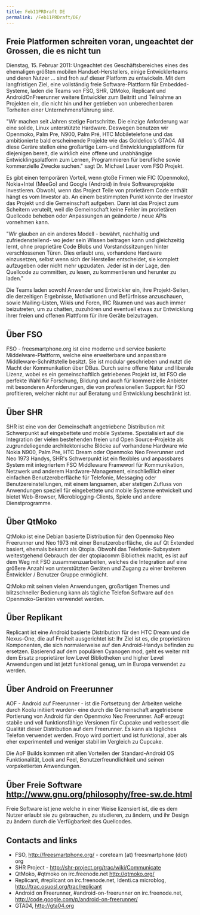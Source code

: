 ```yaml
---
title: Feb11PRDraft DE
permalink: /Feb11PRDraft/DE/
---
```


Freie Platformen schreiten voran, ungeachtet der Grossen, die es nicht tun
--------------------------------------------------------------------------

Dienstag, 15. Februar 2011: Ungeachtet des Geschäftsbereiches eines des ehemaligen größten mobilen Handset-Herstellers, einige Entwicklerteams und deren Nutzer ... sind froh auf dieser Platform zu entwickeln. Mit dem langfristigen Ziel, eine vollständig freie Software-Plattform für Embedded-Systeme, laden die Teams von FSO, SHR, QtMoko, Replicant und AndroidOnFreerunner weitere Entwickler zum Beitritt und Teilnahme an Projekten ein, die nicht hin und her getrieben von unberechenbaren Torheiten einer Unternehmensführung sind.

"Wir machen seit Jahren stetige Fortschritte. Die einzige Anforderung war eine solide, Linux unterstützte Hardware. Deswegen benutzen wir Openmoko, Palm Pre, N900, Palm Pré, HTC Mobiletelefone und das ambitionierte bald erscheinende Projekte wie das Goldelico's GTA04. All diese Geräre stellen eine großartige Lern-und Entwicklungsplattform für diejenigen bereit, die wirklich eine offene und unabhängige Entwicklingsplatform zum Lernen, Programmieren für berufliche sowie kommerzielle Zwecke suchen." sagt Dr. Michael Lauer vom FSO Projekt.

Es gibt einen temporären Vorteil, wenn gtoße Firmen wie FIC (Openmoko), Nokia+Intel (MeeGo) and Google (Android) in freie Softwareprojekte investieren. Obwohl, wenn das Project Teile von prorietärem Code enthält hängt es vom Investor ab. An einem bestimmpten Punkt könnte der Investor das Projekt und die Gemeinschaft aufgeben. Dann ist das Project zum Scheitern veruteilt, weil die Gemeinschaft keine Fehler im prorietären Quellcode beheben oder Anpassungen an geänderte / neue APIs vornehmen kann.

"Wir glauben an ein anderes Modell - bewährt, nachhaltig und zufriedenstellend- wo jeder sein Wissen beitragen kann und gleichzeitig lernt, ohne proprietäre Code Blobs und Vorstandssitzungen hinter verschlossenen Türen. Dies erlaubt uns, vorhandene Hardware einzusetzen, selbst wenn sich der Hersteller entscheidet, sie komplett aufzugeben oder nicht mehr upzudaten. Jeder ist in der Lage, den Quellcode zu committen, zu lesen, zu kommentieren und herunter zu laden."

Die Teams laden sowohl Anwender und Entwickler ein, ihre Projekt-Seiten, die derzeitigen Ergebnisse, Motivationen und Befürfnisse anzuschauen, sowie Mailing-Listen, Wikis und Foren, IRC Räumen und was auch immer beizutreten, um zu chatten, zuzuhören und eventuell etwas zur Entwicklung ihrer freien und offenen Plattform für ihre Geräte beizutragen.

Über FSO
--------

FSO - freesmartphone.org ist eine moderne und service basierte Middelware-Plattform, welche eine erweiterbare und anpassbare Middleware-Schnittstelle besitzt. Sie ist modular geschrieben und nutzt die Macht der Kommunikation über DBus. Durch seine offene Natur und liberale Lizenz, wobei es ein gemeinschaftlich getriebenes Projekt ist, ist FSO die perfekte Wahl für Forschung, Bildung und auch für kommerzielle Anbieter mit besonderen Anforderungen, die von professionellen Support für FSO profitieren, welcher nicht nur auf Beratung und Entwicklung beschränkt ist.

Über SHR
--------

SHR ist eine von der Gemeinschaft angetriebene Distribution mit Schwerpunkt auf eingebettete und mobile Systeme. Spezialisiert auf die Integration der vielen bestehenden freien und Open Source-Projekte als zugrundeliegende architektonische Blöcke auf vorhandene Hardware wie Nokia N900, Palm Pre, HTC Dream oder Openmoko Neo Freerunner und Neo 1973 Handys, SHR's Schwerpunkt ist ein flexibles und anpassbares System mit integriertem FSO Middleware Frameworl für Kommunikation, Netzwerk und anderem Hardware-Management, einschließlich einer einfachen Benutzeroberfläche für Telefonie, Messaging oder Benutzereinstellungen, mit einem langsamen, aber stetigen Zufluss von Anwendungen speziell für eingebettete und mobile Systeme entwickelt und bietet Web-Browser, Microblogging-Clients, Spiele und andere Dienstprogramme.

Über QtMoko
-----------

QtMoko ist eine Debian basierte Distribution für den Openmoko Neo Freerunner und Neo 1973 mit einer Benutzeroberfläche, die auf Qt Extended basiert, ehemals bekannt als Qtopia. Obwohl das Telefonie-Subsystem weitestgehend Gebrauch der der qtopiacomm Bibliothek macht, es ist auf dem Weg mit FSO zusammenzuarbeiten, welches die Integration auf eine größere Anzahl von unterstützten Geräten und Zugang zu einer breiteren Entwickler / Benutzer Gruppe ermöglicht.

QtMoko mit seinen vielen Anwendungen, großartigen Themes und blitzschneller Bedienung kann als tägliche Telefon Software auf den Openmoko-Geräten verwendet werden.

Über Replikant
--------------

Replicant ist eine Android basierte Distribution für den HTC Dream und die Nexus-One, die auf Freiheit ausgerichtet ist: Ihr Ziel ist es, die proprietären Komponenten, die sich normalerweise auf den Android-Handys befinden zu ersetzen. Basierend auf dem populären Cyanogen mod, geht es weiter mit dem Ersatz proprietärer low Level Bibliotheken und higher Level Anwendungen und ist jetzt funktional genug, um in Europa verwendet zu werden.

Über Android on Freerunner
--------------------------

AOF - Android auf Freerunner - ist die Fortsetzung der Arbeiten welche durch Koolu initiiert wurden- eine durch die Gemeinschaft angetriebene Portierung von Android für den Openmoko Neo Freerunner. AoF erzeugt stabile und voll funktionsfähige Versionen für Cupcake und verbessert die Qualität dieser Distribution auf dem Freerunner. Es kann als tägliches Telefon verwendet werden. Froyo wird portiert und ist funktional, aber als eher experimentell und weniger stabil im Vergleich zu Cupcake.

Die AoF Builds kommen mit allen Vorteilen der Standard-Android OS Funktionalität, Look and Feel, Benutzerfreundlichkeit und seinen vorpaketierten Anwendungen.

Über Freie Software <http://www.gnu.org/philosophy/free-sw.de.html>
-------------------------------------------------------------------

Freie Software ist jene welche in einer Weise lizensiert ist, die es dem Nutzer erlaubt sie zu gebrauchen, zu studieren, zu ändern, und ihr Design zu ändern durch die Verfügbarkeit des Quellcodes.

Contacts and links
------------------

-   FSO, <http://freesmartphone.org/> - coreteam (at) freesmartphone (dot) org
-   SHR Project - <http://shr-project.org/trac/wiki/Communicate>
-   QtMoko, \#qtmoko on irc.freenode.net <http://qtmoko.org/>
-   Replicant, \#replicant on irc.freenode.net, Identi.ca microblog, <http://trac.osuosl.org/trac/replicant>
-   Android on Freerunner, \#android-on-freerunner on irc.freenode.net, <http://code.google.com/p/android-on-freerunner/>
-   GTA04, <http://gta04.org>
